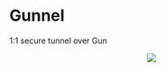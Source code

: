 # Gunnel
1:1 secure tunnel over Gun

<p align="center"><img src="https://chr15m.github.io/bugout/docs/bugout-old-way.svg"/></p>